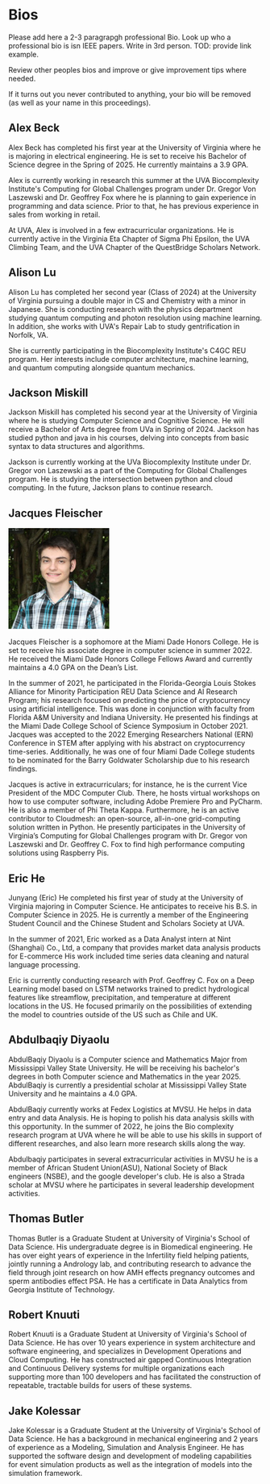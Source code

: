# Bios

Please add here a 2-3 paragrapgh professional Bio. Look up who a professional 
bio is isn IEEE papers. Write in 3rd person. TOD: provide link example.

Review other peoples bios and improve or give improvement tips where needed.

If it turns out you never contributed to anything, your bio will be removed 
(as well as your name in this proceedings).

## Alex Beck

Alex Beck has completed his first year at the University of Virginia where he is 
majoring in electrical engineering. He is set to receive his Bachelor of Science degree
in the Spring of 2025. He currently maintains a 3.9 GPA. 

Alex is currently working in research this summer at the UVA Biocomplexity Institute's
Computing for Global Challenges program under Dr. Gregor Von Laszewski and Dr. Geoffrey
Fox where he is planning to gain experience in programming and data science. Prior to 
that, he has previous experience in sales from working in retail. 

At UVA, Alex is involved in a few extracurricular organizations. He is currently active
in the Virginia Eta Chapter of Sigma Phi Epsilon, the UVA Climbing Team, and the 
UVA Chapter of the QuestBridge Scholars Network.

## Alison Lu

Alison Lu has completed her second year (Class of 2024) at the University of Virginia pursuing a
double major in CS and Chemistry with a minor in Japanese. She is conducting research with the
physics department studying quantum computing and photon resolution using machine learning. In 
addition, she works with UVA's Repair Lab to study gentrification in Norfolk, VA.

She is currently participating in the Biocomplexity Institute's C4GC REU program. Her interests
include computer architecture, machine learning, and quantum computing alongside quantum mechanics.

## Jackson Miskill

Jackson Miskill has completed his second year at the University
of Virginia where he is studying Computer Science and Cognitive
Science. He will receive a Bachelor of Arts degree from UVa in
Spring of 2024. Jackson has studied python and java in his courses,
delving into concepts from basic syntax to data structures and algorithms. 

Jackson is currently working at the UVa Biocomplexity Institute 
under Dr. Gregor von Laszewski as a part of the Computing for 
Global Challenges program. He is studying the intersection
between python and cloud computing. In the future, Jackson plans
to continue research. 

## Jacques Fleischer

![Jacques Fleisher](./images/jacques.jpg)

Jacques Fleischer is a sophomore at the Miami Dade Honors College. 
He is set to receive his associate degree in computer science in 
summer 2022. He received the Miami Dade Honors College Fellows 
Award and currently maintains a 4.0 GPA on the Dean’s List.

In the summer of 2021, he participated in the Florida-Georgia 
Louis Stokes Alliance for Minority Participation REU Data
Science and AI Research Program; his research focused on 
predicting the price of cryptocurrency using artificial
intelligence. This was done in conjunction with faculty from 
Florida A&M University and Indiana University. He presented
his findings at the Miami Dade College School of Science 
Symposium in October 2021. Jacques was accepted to the 2022
Emerging Researchers National (ERN) Conference in STEM after 
applying with his abstract on cryptocurrency time-series.
Additionally, he was one of four Miami Dade College students 
to be nominated for the Barry Goldwater Scholarship due to
his research findings.

Jacques is active in extracurriculars; for instance, he is the 
current Vice President of the MDC Computer Club. There, he hosts 
virtual workshops on how to use computer software, including 
Adobe Premiere Pro and PyCharm. He is also a member of Phi Theta 
Kappa. Furthermore, he is an active contributor to Cloudmesh: an 
open-source, all-in-one grid-computing solution written in 
Python. He presently participates in the University of Virginia’s 
Computing for Global Challenges program with Dr. 
Gregor von Laszewski and Dr. Geoffrey C. Fox to find high 
performance computing solutions using Raspberry Pis.

## Eric He

Junyang (Eric) He completed his first year of study at the University of 
Virginia majoring in Computer Science. He anticipates to receive his B.S. in 
Computer Science in 2025. He is currently a member of the Engineering Student
Council and the Chinese Student and Scholars Society at UVA.

In the summer of 2021, Eric worked as a Data Analyst intern at Nint (Shanghai)
Co., Ltd, a company that provides market data analysis products for E-commerce
His work included time series data cleaning and natural language processing.

Eric is currently conducting research with Prof. Geoffrey C. Fox on a 
Deep Learning model based on LSTM networks trained to predict hydrological 
features like streamflow, precipitation, and temperature at different locations 
in the US. He focused primarily on the possibilities of extending the model to 
countries outside of the US such as Chile and UK. 


## Abdulbaqiy Diyaolu
 
AbdulBaqiy Diyaolu is a Computer science and Mathematics Major from
Mississippi Valley State University. He will be receiving his bachelor's 
degrees in both Computer science and Mathematics in the year 2025. 
AbdulBaqiy is currently a presidential scholar at 
Mississippi Valley State University and he maintains a 4.0 GPA.


AbdulBaqiy currently works at Fedex Logistics at MVSU. He helps in
data entry and data Analysis. He is hoping to polish his data analysis
skills with this opportunity. In the summer of 2022, he joins the Bio 
complexity research program at UVA where he will be able to use his skills
in support of different researches, and also learn more research skills along
the way.

Abdulbaqiy participates in several extracurricular activities in MVSU he
is a member of African Student Union(ASU), National Society of Black engineers
(NSBE), and the google developer's club. He is also a Strada scholar at MVSU
where he participates in several leadership development activities.

## Thomas Butler

Thomas Butler is a Graduate Student at University of Virginia's School of Data 
Science. His undergraduate degree is in Biomedical engineering. He has over 
eight years of experience in the Infertility field helping patients, jointly 
running a Andrology lab, and contributing research to advance the field through 
joint research on how AMH effects pregnancy outcomes and sperm antibodies effect 
PSA. He has a certificate in Data Analytics from Georgia Institute of Technology.

## Robert Knuuti

Robert Knuuti is a Graduate Student at University of Virginia's School of Data 
Science. He has over 10 years experience in system architecture and software 
engineering, and specializes in Development Operations and Cloud Computing. 
He has constructed air gapped Continuous Integration and Continuous Delivery 
systems for multiple organizations each supporting more than 100 developers 
and has facilitated the construction of repeatable, tractable builds for users 
of these systems.

## Jake Kolessar

Jake Kolessar is a Graduate Student at the University of Virginia's School 
of Data Science. He has a background in mechanical engineering and 2 years 
of experience as a Modeling, Simulation and Analysis Engineer. He has 
supported the software design and development of modeling capabilities for 
event simulation products as well as the integration of models into the 
simulation framework.


